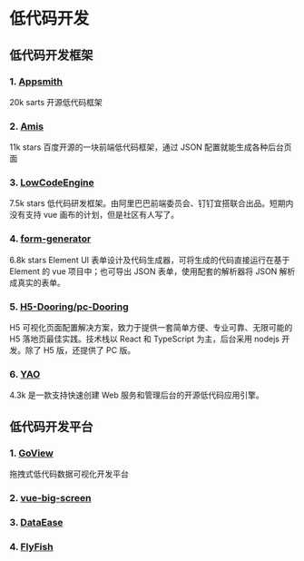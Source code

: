 # 低代码开发

## 低代码开发框架

### 1. [Appsmith](https://github.com/appsmithorg/appsmith)

20k sarts 开源低代码框架

### 2. [Amis](https://github.com/baidu/amis)

11k stars 百度开源的一块前端低代码框架，通过 JSON 配置就能生成各种后台页面

### 3. [LowCodeEngine](https://github.com/alibaba/lowcode-engine)

7.5k stars 低代码研发框架。由阿里巴巴前端委员会、钉钉宜搭联合出品。短期内没有支持 vue 画布的计划，但是社区有人写了。

### 4. [form-generator](https://github.com/JakHuang/form-generato)

6.8k stars Element UI 表单设计及代码生成器，可将生成的代码直接运行在基于 Element 的 vue 项目中；也可导出 JSON 表单，使用配套的解析器将 JSON 解析成真实的表单。

### 5. [H5-Dooring/pc-Dooring](https://github.com/MrXujiang/h5-Dooring)

H5 可视化页面配置解决方案，致力于提供一套简单方便、专业可靠、无限可能的 H5 落地页最佳实践。技术栈以 React 和 TypeScript 为主，后台采用 nodejs 开发。除了 H5 版，还提供了 PC 版。

### 6. [YAO](https://github.com/YaoApp/yao)

4.3k 是一款支持快速创建 Web 服务和管理后台的开源低代码应用引擎。

## 低代码开发平台

### 1. [GoView](https://gitee.com/MTrun/go-view)

拖拽式低代码数据可视化开发平台

### 2. [vue-big-screen](https://gitee.com/MTrun/big-screen-vue-datav)

### 3. [DataEase](https://github.com/dataease/dataease)

### 4. [FlyFish](https://github.com/CloudWise-OpenSource/FlyFish)
